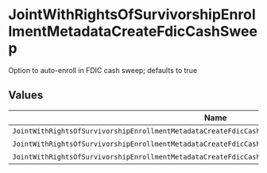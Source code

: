 # JointWithRightsOfSurvivorshipEnrollmentMetadataCreateFdicCashSweep

Option to auto-enroll in FDIC cash sweep; defaults to true


## Values

| Name                                                                                                   | Value                                                                                                  |
| ------------------------------------------------------------------------------------------------------ | ------------------------------------------------------------------------------------------------------ |
| `JointWithRightsOfSurvivorshipEnrollmentMetadataCreateFdicCashSweepAutoEnrollFdicCashSweepUnspecified` | AUTO_ENROLL_FDIC_CASH_SWEEP_UNSPECIFIED                                                                |
| `JointWithRightsOfSurvivorshipEnrollmentMetadataCreateFdicCashSweepFdicCashSweepEnroll`                | FDIC_CASH_SWEEP_ENROLL                                                                                 |
| `JointWithRightsOfSurvivorshipEnrollmentMetadataCreateFdicCashSweepFdicCashSweepDecline`               | FDIC_CASH_SWEEP_DECLINE                                                                                |